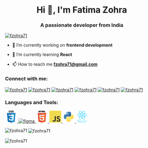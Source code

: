 <h1 align="center">Hi 👋, I'm Fatima Zohra</h1>
<h3 align="center">A passionate developer from India</h3>

<p align="left"> <a href="https://twitter.com/fzohra71" target="blank"><img src="https://img.shields.io/twitter/follow/fzohra71?logo=twitter&style=for-the-badge" alt="fzohra71" /></a> </p>

- 🔭 I’m currently working on **frontend development**

- 🌱 I’m currently learning **React**

- 📫 How to reach me **fzohra71@gmail.com**

<h3 align="left">Connect with me:</h3>
<p align="left">
<a href="https://codepen.io/fzohra71" target="blank"><img align="center" src="https://raw.githubusercontent.com/rahuldkjain/github-profile-readme-generator/master/src/images/icons/Social/codepen.svg" alt="fzohra71" height="30" width="40" /></a>
<a href="https://twitter.com/fzohra71" target="blank"><img align="center" src="https://raw.githubusercontent.com/rahuldkjain/github-profile-readme-generator/master/src/images/icons/Social/twitter.svg" alt="fzohra71" height="30" width="40" /></a>
<a href="https://fb.com/fzohra71" target="blank"><img align="center" src="https://raw.githubusercontent.com/rahuldkjain/github-profile-readme-generator/master/src/images/icons/Social/facebook.svg" alt="fzohra71" height="30" width="40" /></a>
<a href="https://instagram.com/fzohra71" target="blank"><img align="center" src="https://raw.githubusercontent.com/rahuldkjain/github-profile-readme-generator/master/src/images/icons/Social/instagram.svg" alt="fzohra71" height="30" width="40" /></a>
<a href="https://www.hackerrank.com/fzohra71" target="blank"><img align="center" src="https://raw.githubusercontent.com/rahuldkjain/github-profile-readme-generator/master/src/images/icons/Social/hackerrank.svg" alt="fzohra71" height="30" width="40" /></a>
<a href="https://www.leetcode.com/fzohra71" target="blank"><img align="center" src="https://raw.githubusercontent.com/rahuldkjain/github-profile-readme-generator/master/src/images/icons/Social/leet-code.svg" alt="fzohra71" height="30" width="40" /></a>
</p>

<h3 align="left">Languages and Tools:</h3>
<p align="left"> <a href="https://www.w3schools.com/css/" target="_blank"> <img src="https://raw.githubusercontent.com/devicons/devicon/master/icons/css3/css3-original-wordmark.svg" alt="css3" width="40" height="40"/> </a> <a href="https://www.figma.com/" target="_blank"> <img src="https://www.vectorlogo.zone/logos/figma/figma-icon.svg" alt="figma" width="40" height="40"/> </a> <a href="https://www.w3.org/html/" target="_blank"> <img src="https://raw.githubusercontent.com/devicons/devicon/master/icons/html5/html5-original-wordmark.svg" alt="html5" width="40" height="40"/> </a> <a href="https://developer.mozilla.org/en-US/docs/Web/JavaScript" target="_blank"> <img src="https://raw.githubusercontent.com/devicons/devicon/master/icons/javascript/javascript-original.svg" alt="javascript" width="40" height="40"/> </a> <a href="https://www.python.org" target="_blank"> <img src="https://raw.githubusercontent.com/devicons/devicon/master/icons/python/python-original.svg" alt="python" width="40" height="40"/> </a> <a href="https://reactjs.org/" target="_blank"> <img src="https://raw.githubusercontent.com/devicons/devicon/master/icons/react/react-original-wordmark.svg" alt="react" width="40" height="40"/> </a> </p>

<p><img align="left" src="https://github-readme-stats.vercel.app/api/top-langs?username=fzohra71&show_icons=true&locale=en&layout=compact" alt="fzohra71" /></p>

<p>&nbsp;<img align="center" src="https://github-readme-stats.vercel.app/api?username=fzohra71&show_icons=true&locale=en" alt="fzohra71" /></p>

<p><img align="center" src="https://github-readme-streak-stats.herokuapp.com/?user=fzohra71&" alt="fzohra71" /></p>

